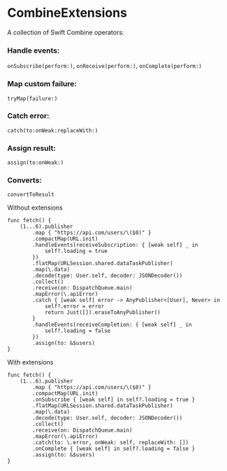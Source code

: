 # CombineExtensions

A collection of Swift Combine operators:

### Handle events:
`onSubscribe(perform:)`, `onReceive(perform:)`, `onComplete(perform:)`

### Map custom failure:
`tryMap(failure:)`

### Catch error:
`catch(to:onWeak:replaceWith:)`

### Assign result:
`assign(to:onWeak:)`

### Converts:
`convertToResult`


Without extensions

```
func fetch() {
    (1...6).publisher
        .map { "https://api.com/users/\($0)" }
        .compactMap(URL.init)
        .handleEvents(receiveSubscription: { [weak self] _ in
            self?.loading = true
        })
        .flatMap(URLSession.shared.dataTaskPublisher)
        .map(\.data)
        .decode(type: User.self, decoder: JSONDecoder())
        .collect()
        .receive(on: DispatchQueue.main)
        .mapError(\.apiError)
        .catch { [weak self] error -> AnyPublisher<[User], Never> in
            self?.error = error
            return Just([]).eraseToAnyPublisher()
        }
        .handleEvents(receiveCompletion: { [weak self] _ in
            self?.loading = false
        })
        .assign(to: &$users)
}
```

With extensions

```
func fetch() {
    (1...6).publisher
        .map { "https://api.com/users/\($0)" }
        .compactMap(URL.init)
        .onSubscribe { [weak self] in self?.loading = true }
        .flatMap(URLSession.shared.dataTaskPublisher)
        .map(\.data)
        .decode(type: User.self, decoder: JSONDecoder())
        .collect()
        .receive(on: DispatchQueue.main)
        .mapError(\.apiError)
        .catch(to: \.error, onWeak: self, replaceWith: [])
        .onComplete { [weak self] in self?.loading = false }
        .assign(to: &$users)
}
```




       
